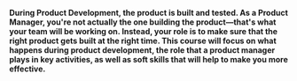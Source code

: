 **During Product Development, the product is built and tested. As a Product Manager, you're not actually the one building the product—that's what your team will be working on. Instead, your role is to make sure that the right product gets built at the right time. This course will focus on what happens during product development, the role that a product manager plays in key activities, as well as soft skills that will help to make you more effective.**
